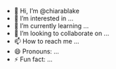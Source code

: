 - 👋 Hi, I’m @chiarablake
- 👀 I’m interested in ...
- 🌱 I’m currently learning ...
- 💞️ I’m looking to collaborate on ...
- 📫 How to reach me ...
- 😄 Pronouns: ...
- ⚡ Fun fact: ...

<!---
chiarablake/chiarablake is a ✨ special ✨ repository because its `README.md` (this file) appears on your GitHub profile.
You can click the Preview link to take a look at your changes.
--->
